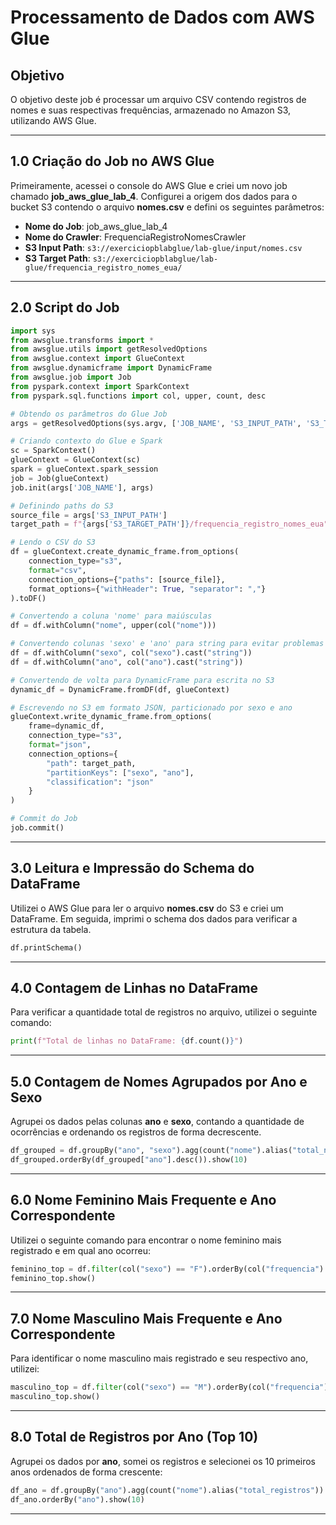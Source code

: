 # Processamento de Dados com AWS Glue

## Objetivo

O objetivo deste job é processar um arquivo CSV contendo registros de nomes e suas respectivas frequências, armazenado no Amazon S3, utilizando AWS Glue.

---

## 1.0 Criação do Job no AWS Glue

Primeiramente, acessei o console do AWS Glue e criei um novo job chamado **job_aws_glue_lab_4**. Configurei a origem dos dados para o bucket S3 contendo o arquivo **nomes.csv** e defini os seguintes parâmetros:

- **Nome do Job**: job_aws_glue_lab_4
- **Nome do Crawler**: FrequenciaRegistroNomesCrawler
- **S3 Input Path**: `s3://exerciciopblabglue/lab-glue/input/nomes.csv`
- **S3 Target Path**: `s3://exerciciopblabglue/lab-glue/frequencia_registro_nomes_eua/`

---

## 2.0 Script do Job

```python
import sys
from awsglue.transforms import *
from awsglue.utils import getResolvedOptions
from awsglue.context import GlueContext
from awsglue.dynamicframe import DynamicFrame
from awsglue.job import Job
from pyspark.context import SparkContext
from pyspark.sql.functions import col, upper, count, desc

# Obtendo os parâmetros do Glue Job
args = getResolvedOptions(sys.argv, ['JOB_NAME', 'S3_INPUT_PATH', 'S3_TARGET_PATH'])

# Criando contexto do Glue e Spark
sc = SparkContext()
glueContext = GlueContext(sc)
spark = glueContext.spark_session
job = Job(glueContext)
job.init(args['JOB_NAME'], args)

# Definindo paths do S3
source_file = args['S3_INPUT_PATH']
target_path = f"{args['S3_TARGET_PATH']}/frequencia_registro_nomes_eua"

# Lendo o CSV do S3
df = glueContext.create_dynamic_frame.from_options(
    connection_type="s3",
    format="csv",
    connection_options={"paths": [source_file]},
    format_options={"withHeader": True, "separator": ","}
).toDF()

# Convertendo a coluna 'nome' para maiúsculas
df = df.withColumn("nome", upper(col("nome")))

# Convertendo colunas 'sexo' e 'ano' para string para evitar problemas no particionamento
df = df.withColumn("sexo", col("sexo").cast("string"))
df = df.withColumn("ano", col("ano").cast("string"))

# Convertendo de volta para DynamicFrame para escrita no S3
dynamic_df = DynamicFrame.fromDF(df, glueContext)

# Escrevendo no S3 em formato JSON, particionado por sexo e ano
glueContext.write_dynamic_frame.from_options(
    frame=dynamic_df,
    connection_type="s3",
    format="json",
    connection_options={
        "path": target_path,
        "partitionKeys": ["sexo", "ano"],
        "classification": "json"
    }
)

# Commit do Job
job.commit()
```

---

## 3.0 Leitura e Impressão do Schema do DataFrame

Utilizei o AWS Glue para ler o arquivo **nomes.csv** do S3 e criei um DataFrame. Em seguida, imprimi o schema dos dados para verificar a estrutura da tabela.

```python
df.printSchema()
```

---

## 4.0 Contagem de Linhas no DataFrame

Para verificar a quantidade total de registros no arquivo, utilizei o seguinte comando:

```python
print(f"Total de linhas no DataFrame: {df.count()}")
```


---

## 5.0 Contagem de Nomes Agrupados por Ano e Sexo

Agrupei os dados pelas colunas **ano** e **sexo**, contando a quantidade de ocorrências e ordenando os registros de forma decrescente.

```python
df_grouped = df.groupBy("ano", "sexo").agg(count("nome").alias("total_nomes"))
df_grouped.orderBy(df_grouped["ano"].desc()).show(10)
```


---

## 6.0 Nome Feminino Mais Frequente e Ano Correspondente

Utilizei o seguinte comando para encontrar o nome feminino mais registrado e em qual ano ocorreu:

```python
feminino_top = df.filter(col("sexo") == "F").orderBy(col("frequencia").desc()).limit(1)
feminino_top.show()
```


---

## 7.0 Nome Masculino Mais Frequente e Ano Correspondente

Para identificar o nome masculino mais registrado e seu respectivo ano, utilizei:

```python
masculino_top = df.filter(col("sexo") == "M").orderBy(col("frequencia").desc()).limit(1)
masculino_top.show()
```

---

## 8.0 Total de Registros por Ano (Top 10)

Agrupei os dados por **ano**, somei os registros e selecionei os 10 primeiros anos ordenados de forma crescente:

```python
df_ano = df.groupBy("ano").agg(count("nome").alias("total_registros"))
df_ano.orderBy("ano").show(10)
```


---
